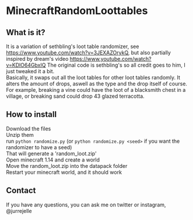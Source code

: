 # MinecraftRandomLoottables

## What is it?
It is a variation of sethbling's loot table randomizer, see https://www.youtube.com/watch?v=3JEXAZOrykQ, but also partially inspired by dream's video https://www.youtube.com/watch?v=KDlO64GbxIQ
The original code is sethbling's so all credit goes to him, I just tweaked it a bit.  
Basically, it swaps out all the loot tables for other loot tables randomly. It alters the amount of drops, aswell as the type and the drop itself of course.  
For example, breaking a vine could have the loot of a blacksmith chest in a village, or breaking sand could drop 43 glazed terracotta.  

## How to install
Download the files  
Unzip them  
run `python randomize.py` (or `python randomize.py <seed>` if you want the randomizer to have a seed)  
That will generate a 'random_loot.zip'  
Open minecraft 1.14 and create a world  
Move the random_loot.zip into the datapack folder  
Restart your minecraft world, and it should work  
  
## Contact
If you have any questions, you can ask me on twitter or instagram, @jurrejelle
